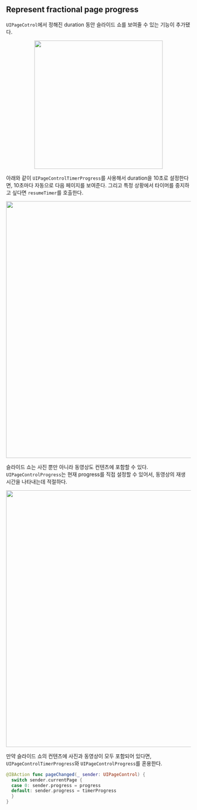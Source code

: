 ## Represent fractional page progress

`UIPageCotrol`에서 정해진 duration 동안 슬라이드 쇼를 보여줄 수 있는 기능이 추가됐다.

<p align="center">
<img src="https://github.com/anjaeyoung26/GithubActions/assets/61190690/5091cf9b-02f6-4503-a4bf-0a93a58655e6" height="350">
</p>

아래와 같이 `UIPageControlTimerProgress`를 사용해서 duration을 10초로 설정한다면, 10초마다 자동으로 다음 페이지를 보여준다. 그리고 특정 상황에서 타이머를 중지하고 싶다면 `resumeTimer`를 호출한다.

<p align="center">
<img src="https://github.com/anjaeyoung26/GithubActions/assets/61190690/9b9ecbb3-2a7e-4497-ba03-5ddb16ebcc9e" width="700">
</p>

슬라이드 쇼는 사진 뿐만 아니라 동영상도 컨텐츠에 포함할 수 있다. `UIPageControlProgress`는 현재 progress를 직접 설정할 수 있어서, 동영상의 재생 시간을 나타내는데 적절하다.

<p align="center">
<img src="https://github.com/anjaeyoung26/GithubActions/assets/61190690/f5ee16fc-3d44-4a60-9ebd-8edead6426c7" width="700">
</p>

만약 슬라이드 쇼의 컨텐츠에 사진과 동영상이 모두 포함되어 있다면, `UIPageControlTimerProgress`와 `UIPageControlProgress`를 혼용한다.

```swift
@IBAction func pageChanged(_ sender: UIPageControl) {
  switch sender.currentPage {
  case 0: sender.progress = progress
  default: sender.progress = timerProgress
  }
}
```